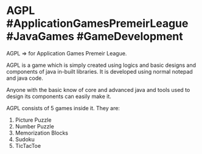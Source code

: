 # AGPL #ApplicationGamesPremeirLeague #JavaGames #GameDevelopment
AGPL => for Application Games Premeir League.

AGPL is a game which is simply created using logics and basic designs and components of java in-built libraries.
It is developed using normal notepad and java code.

Anyone with the basic know of core and advanced java and tools used to design its components can easily make it.

AGPL consists of 5 games inside it. They are:
1. Picture Puzzle
2. Number Puzzle
3. Memorization Blocks
4. Sudoku
5. TicTacToe
